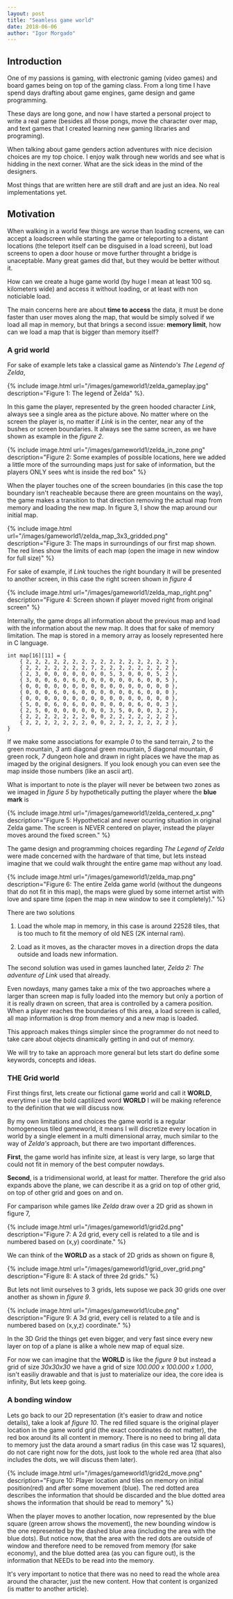 ```yaml
---
layout: post
title: "Seamless game world"
date: 2018-06-06
author: "Igor Morgado"
---
```


## Introduction

One of my passions is gaming, with electronic gaming (video games) and board games being on top of the gaming class. From a long time I have spend days drafting about game engines, game design and game programming. 

These days are long gone, and now I have started a personal project to write a real game (besides all those pongs, move the character over map, and text games that I created learning new gaming libraries and programing).

When talking about game genders action adventures with nice decision choices are my top choice. I enjoy walk through new worlds and see what is hidding in the next corner. What are the sick ideas in the mind of the designers.

Most things that are written here are still draft and are just an idea. No real implementations yet.


## Motivation

When walking in a world few things are worse than loading screens, we can accept a loadscreen while starting the game or teleporting to a distant locations (the teleport itself can be disguised in a load screen), but load screens to open a door house or move further throught a bridge is unaceptable. Many great games did that, but they would be better without it.

How can we create a huge game world (by huge I mean at least 100 sq. kilometers wide) and access it without loading, or at least with non noticiable load.

The main concerns here are about **time to access** the data, it must be done faster than user moves along the map, that would be simply solved if we load all map in memory, but that brings a second issue: **memory limit**, how can we load a map that is bigger than memory itself?


### A grid world

For sake of example lets take a classical game as *Nintendo's The Legend of Zelda*,

{% include image.html url="/images/gameworld1/zelda_gameplay.jpg" description="Figure 1: The legend of Zelda" %}.

In this game the player, represented by the green hooded character *Link*, always see a single area as the picture above. No matter where on the screen the player is, no matter if *Link* is in the center, near any of the bushes or screen boundaries. It always see the same screen, as we have shown as example in the *figure 2*.

{% include image.html url="/images/gameworld1/zelda_in_zone.png" description="Figure 2: Some examples of possible locations, here we added a little more of the surrounding maps just for sake of information, but the players ONLY sees wht is inside the red box" %}

When the player touches one of the screen boundaries (in this case the top boundary isn't reacheable because there are green mountains on the way), the game makes a transition to that direction removing the actual map from memory and loading the new map. In figure 3, I show the map around our initial map.

{% include image.html url="/images/gameworld1/zelda_map_3x3_gridded.png" description="Figure 3: The maps in surroundings of our first map shown. The red lines show the limits of each map (open the image in new window for full size)" %} 

For sake of example, if *Link* touches the right boundary it will be presented to another screen, in this case the right screen shown in *figure 4*

{% include image.html url="/images/gameworld1/zelda_map_right.png" description="Figure 4: Screen shown if player moved right from original screen" %} 

Internally, the game drops all information about the previous map and load with the information about the new map. It does that for sake of memory limitation. The map is stored in a memory array as loosely represented here in C language.

```
int map[16][11] = {
    { 2, 2, 2, 2, 2, 2, 2, 2, 2, 2, 2, 2, 2, 2, 2, 2 }, 
    { 2, 2, 2, 2, 2, 2, 2, 7, 2, 2, 2, 2, 2, 2, 2, 2 }, 
    { 2, 3, 0, 0, 0, 0, 0, 0, 0, 5, 3, 0, 0, 0, 5, 2 }, 
    { 3, 0, 0, 6, 0, 6, 0, 0, 0, 0, 0, 0, 6, 0, 0, 5 }, 
    { 0, 0, 0, 0, 0, 0, 0, 0, 0, 0, 0, 0, 0, 0, 0, 0 }, 
    { 0, 0, 0, 6, 0, 6, 0, 0, 0, 0, 0, 0, 6, 0, 0, 0 }, 
    { 0, 0, 0, 0, 0, 0, 0, 0, 0, 0, 0, 0, 0, 0, 0, 0 }, 
    { 5, 0, 0, 6, 0, 6, 0, 0, 0, 0, 0, 0, 6, 0, 0, 3 }, 
    { 2, 5, 0, 0, 0, 0, 0, 0, 0, 3, 5, 0, 0, 0, 3, 2 }, 
    { 2, 2, 2, 2, 2, 2, 2, 0, 0, 2, 2, 2, 2, 2, 2, 2 }, 
    { 2, 2, 2, 2, 2, 2, 2, 0, 0, 2, 2, 2, 2, 2, 2, 2 }, 
}
```

If we make some associations for example *0* to the sand terrain, *2* to the green mountain, *3* anti diagonal green mountain, *5* diagonal mountain, *6* green rock, *7* dungeon hole and drawn in right places we have the map as imaged by the original designers. If you look enough you can even see the map inside those numbers (like an ascii art).

What is important to note is the player will never be between two zones as we imaged in *figure 5* by hypothetically putting the player where the **blue mark** is

{% include image.html url="/images/gameworld1/zelda_centered_x.png" description="Figure 5: Hypothetical and never ocurring situation in original Zelda game. The screen is NEVER centered on player, instead the player moves around the fixed screen." %}

The game design and programming choices regarding *The Legend of Zelda* were made concerned with the hardware of that time, but lets instead imagine that we could walk throught the entire game map without any load.

{% include image.html url="/images/gameworld1/zelda_map.png" description="Figure 6: The entire Zelda game world (without the dungeons that do not fit in this map), the maps were glued by some internet artist with love and spare time (open the map in new window to see it completely)." %}

There are two solutions

 1. Load the whole map in memory, in this case is around 22528 tiles, that is too much to fit the memory of old NES (2K internal ram).

 2. Load as it moves, as the character moves in a direction drops the data outside and loads new information.

The second solution was used in games launched later, *Zelda 2: The adventure of Link* used that already.

Even nowdays, many games take a mix of the two approaches where a larger than screen map is fully loaded into the  memory but only a portion of it is really drawn on screen, that area is controlled by a camera position. When a player reaches the boundaries of this area, a load screen is called, all map information is drop from memory and a new map is loaded.

This approach makes things simpler since the programmer do not need to take care about objects dinamically getting in and out of memory. 

We will try to take an approach more general but lets start do define some keywords, concepts and ideas.

### THE Grid world

First things first, lets create our fictional game world and call it **WORLD**, everytime i use the bold captilized word **WORLD** I will be making reference to the definition that we will discuss now.

By my own limitations and choices the game world is a regular homogeneous tiled gameworld, it means I will discretize every location in world by a single element in a multi dimensional array, much similar to the way of *Zelda's* approach, but there are two important differences.

**First**, the game world has infinite size, at least is very large, so large that could not fit in memory of the best computer nowdays.

**Second**, is a tridimensional world, at least for matter. Therefore the grid also expands above the plane, we can describe it as a grid on top of other grid, on top of other grid and goes on and on.

For camparison while games like *Zelda* draw over a 2D grid as shown in figure 7,

{% include image.html url="/images/gameworld1/grid2d.png" description="Figure 7: A 2d grid, every cell is related to a tile and is numbered based on (x,y) coordinate." %}

We can think of the **WORLD** as a stack of 2D grids as shown on figure 8,

{% include image.html url="/images/gameworld1/grid_over_grid.png" description="Figure 8: A stack of three 2d grids." %}

But lets not limit ourselves to 3 grids, lets supose we pack 30 grids one over another as shown in *figure 9*.

{% include image.html url="/images/gameworld1/cube.png" description="Figure 9: A 3d grid, every cell is related to a tile and is numbered based on (x,y,z) coordinate." %} 

In the 3D Grid the things get even bigger, and very fast since every new layer on top of a plane is alike a whole new map of equal size.

For now we can imagine that the **WORLD** is like the *figure 9* but instead a grid of size *30x30x30* we have a grid of size *100.000 x 100.000 x 1.000*, isn't easiliy drawable and that is just to materialize our idea, the core idea is infinity, But lets keep going.

### A bonding window

Lets go back to our 2D representation (it's easier to draw and notice details), take a look af *figure 10*. The red filled square is the original player location in the game world grid (the exact coordinates do not matter), the red box around its all content in memory. There is no need to bring all data to memory just the data around a smart radius (in this case was 12 squares), do not care right now for the dots, just look to the whole red area (that also includes the dots, we will discuss them later).

{% include image.html url="/images/gameworld1/grid2d_move.png" description="Figure 10: Player location and tiles on memory on initial position(red) and after some movement (blue). The red dotted area describes the information that should be discarded and the blue dotted area shows the information that should be read to memory" %}

When the player moves to another location, now represented by the blue square (green arrow shows the movement), the new bounding window is the one represented by the dashed blue area (including the area with the blue dots). But notice now, that the area with the red dots are outside of window and therefore need to be removed from memory (for sake economy), and the blue dotted area (as you can figure out), is the information that NEEDs to be read into the memory.

It's very important to notice that there was no need to read the whole area around the character, just the new content. How that content is organized (is matter to another article).





